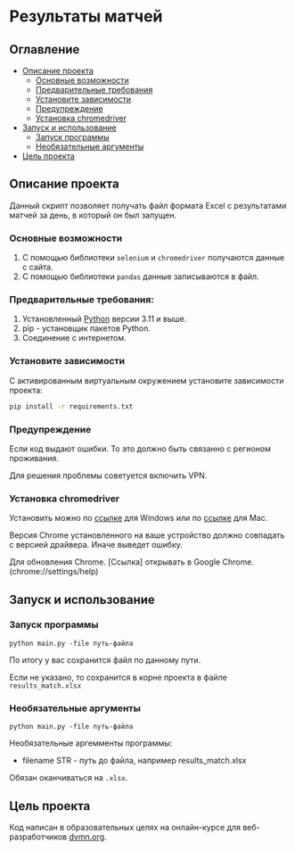 # Результаты матчей

## Оглавление

* [Описание проекта](#описание-проекта)
    * [Основные возможности](#основные-возможности)
    * [Предварительные требования](#предварительные-требования)
    * [Установите зависимости](#установите-зависимости)
    * [Предупреждение](#предупреждение)
    * [Установка chromedriver](#установка-chromedriver)
* [Запуск и использование](#Запуск-и-использование)
    * [Запуск программы](#запуск-программы)
    * [Необязательные аргументы](#необязательные-аргументы)
* [Цель проекта](#цель-проекта)

## Описание проекта

Данный скрипт позволяет получать файл формата Excel с результатами матчей за день, в который он был запущен.

### Основные возможности

1. С помощью библиотеки `selenium` и `chromedriver` получаются данные с сайта. 
2. С помощью библиотеки `pandas` данные записываются в файл.

### Предварительные требования:

1. Установленный [Python](https://www.python.org/downloads/) версии 3.11 и выше.
2. pip - установщик пакетов Python.
3. Соединение с интернетом.

### Установите зависимости

С активированным виртуальным окружением установите зависимости проекта:

```bash
pip install -r requirements.txt
```

### Предупреждение

Если код выдают ошибки. То это должно быть связанно с регионом проживания.

Для решения проблемы советуется включить VPN.

### Установка chromedriver

Установить можно по [ссылке](https://googlechromelabs.github.io/chrome-for-testing/) для Windows или по [ссылке](https://disk.yandex.by/d/Tnm1kskPEZX2Qg) для Mac.

Версия Chrome установленного на ваше устройство должно совпадать с версией драйвера. Иначе выведет ошибку.

Для обновления Chrome. [Ссылка] открывать в  Google Chrome. (chrome://settings/help)

## Запуск и использование

### Запуск программы

```
python main.py -file путь-файла
```

По итогу у вас сохранится файл по данному пути.

Если не указано, то сохранится в корне проекта в файле `results_match.xlsx`

### Необязательные аргументы

```
python main.py -file путь-файла
```

Необязательные аргeмменты программы:

 - filename STR - путь до файла, например results_match.xlsx

Обязан оканчиваться на `.xlsx`.

## Цель проекта

Код написан в образовательных целях на онлайн-курсе для веб-разработчиков [dvmn.org](https://dvmn.org/).
